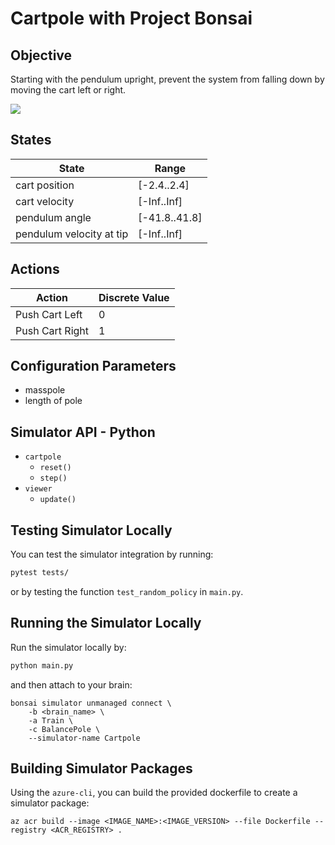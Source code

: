 # Cartpole with Project Bonsai

## Objective

Starting with the pendulum upright, prevent the system from falling down by moving the cart left or right. 

![](https://docs.bons.ai/images/cart-pole-balance.gif)

## States

| State                    | Range         |
| ------------------------ | ------------- |
| cart position            | [-2.4..2.4]   |
| cart velocity            | [-Inf..Inf]   |
| pendulum angle           | [-41.8..41.8] |
| pendulum velocity at tip | [-Inf..Inf]   |

## Actions

| Action          | Discrete Value |
| --------------- | -------------- |
| Push Cart Left  | 0              |
| Push Cart Right | 1              |

## Configuration Parameters

- masspole
- length of pole

## Simulator API - Python

- `cartpole`
    - `reset()`
    - `step()`
- `viewer`
    - `update()`

## Testing Simulator Locally

You can test the simulator integration by running:

```bash
pytest tests/
```

or by testing the function `test_random_policy` in `main.py`.

## Running the Simulator Locally

Run the simulator locally by:

```bash
python main.py
```

and then attach to your brain:

```
bonsai simulator unmanaged connect \                          
    -b <brain_name> \
    -a Train \
    -c BalancePole \
    --simulator-name Cartpole 
```

## Building Simulator Packages

Using the `azure-cli`, you can build the provided dockerfile to create a simulator package:

```
az acr build --image <IMAGE_NAME>:<IMAGE_VERSION> --file Dockerfile --registry <ACR_REGISTRY> .
```